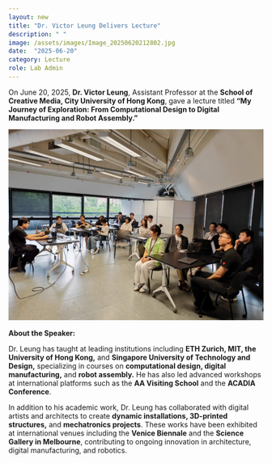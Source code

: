 ```yaml
---
layout: new
title: "Dr. Victor Leung Delivers Lecture"
description: " "
image: /assets/images/Image_20250620212802.jpg
date:  "2025-06-20"
category: Lecture
role: Lab Admin
---
```

On June 20, 2025, **Dr. Victor Leung**, Assistant Professor at the **School of Creative Media, City University of Hong Kong**, gave a lecture titled **“My Journey of Exploration: From Computational Design to Digital Manufacturing and Robot Assembly.”**

![-](/assets/images/Image_20250620213222.jpg "-")


**About the Speaker:**

Dr. Leung has taught at leading institutions including **ETH Zurich, MIT, the University of Hong Kong,** and **Singapore University of Technology and Design,** specializing in courses on **computational design, digital manufacturing,** and **robot assembly.** He has also led advanced workshops at international platforms such as the **AA Visiting School** and the **ACADIA Conference**.

In addition to his academic work, Dr. Leung has collaborated with digital artists and architects to create **dynamic installations, 3D-printed structures,** and **mechatronics projects**. These works have been exhibited at international venues including the **Venice Biennale** and the **Science Gallery in Melbourne**, contributing to ongoing innovation in architecture, digital manufacturing, and robotics.
